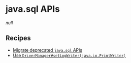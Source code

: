 # java.sql APIs

_null_

## Recipes

* [Migrate deprecated `java.sql` APIs](https://docs.openrewrite.org/reference/recipes/java/migrate/sql/javasqlapis)
* [Use `DriverManager#setLogWriter(java.io.PrintWriter)`](https://docs.openrewrite.org/reference/recipes/java/migrate/sql/migratedrivermanagersetlogstream)


